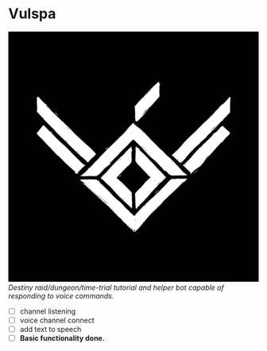 # Vulspa
![Vuslpa Logo](/images/vulspaicon.png)
_Destiny raid/dungeon/time-trial tutorial and helper bot capable of responding to voice commands._
- [ ] channel listening
- [ ] voice channel connect
- [ ] add text to speech
- [ ] __Basic functionality done.__